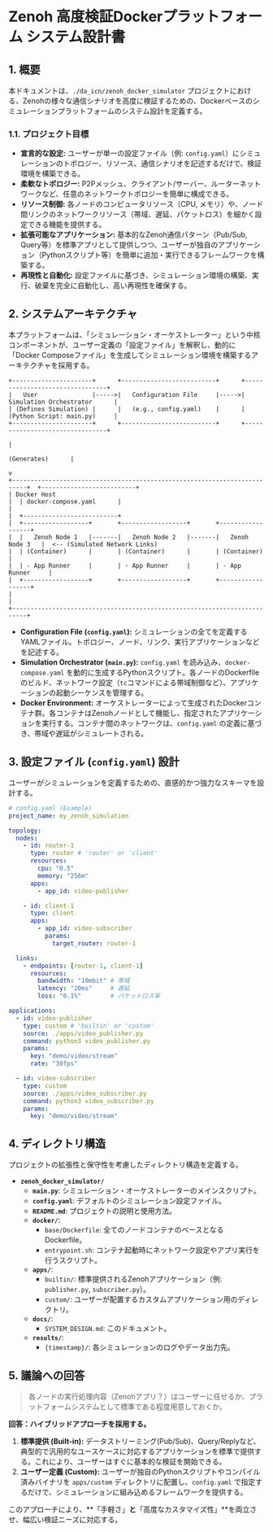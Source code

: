 # Zenoh 高度検証Dockerプラットフォーム システム設計書

## 1. 概要

本ドキュメントは、`./da_icn/zenoh_docker_simulator` プロジェクトにおける、Zenohの様々な通信シナリオを高度に検証するための、Dockerベースのシミュレーションプラットフォームのシステム設計を定義する。

### 1.1. プロジェクト目標

- **宣言的な設定:** ユーザーが単一の設定ファイル（例: `config.yaml`）にシミュレーションのトポロジー、リソース、通信シナリオを記述するだけで、検証環境を構築できる。
- **柔軟なトポロジー:** P2Pメッシュ、クライアント/サーバー、ルーターネットワークなど、任意のネットワークトポロジーを簡単に構成できる。
- **リソース制御:** 各ノードのコンピュータリソース（CPU, メモリ）や、ノード間リンクのネットワークリソース（帯域、遅延、パケットロス）を細かく設定できる機能を提供する。
- **拡張可能なアプリケーション:** 基本的なZenoh通信パターン（Pub/Sub, Query等）を標準アプリとして提供しつつ、ユーザーが独自のアプリケーション（Pythonスクリプト等）を簡単に追加・実行できるフレームワークを構築する。
- **再現性と自動化:** 設定ファイルに基づき、シミュレーション環境の構築、実行、破棄を完全に自動化し、高い再現性を確保する。

## 2. システムアーキテクチャ

本プラットフォームは、「シミュレーション・オーケストレーター」という中核コンポーネントが、ユーザー定義の「設定ファイル」を解釈し、動的に「Docker Composeファイル」を生成してシミュレーション環境を構築するアーキテクチャを採用する。

```
+----------------------+      +--------------------------+      +--------------------------------+
|   User               |----->|   Configuration File     |----->|   Simulation Orchestrator      |
| (Defines Simulation) |      |   (e.g., config.yaml)    |      |   (Python Script: main.py)     |
+----------------------+      +--------------------------+      +--------------------------------+
                                                                                |
                                                               (Generates)      |
                                                                                v
+--------------------------------------------------------------------------+  +--------------------------+
| Docker Host                                                              |  | docker-compose.yaml      |
|                                                                          |  +--------------------------+
|  +------------------+       +------------------+       +------------------+
|  |   Zenoh Node 1   |-------|   Zenoh Node 2   |-------|   Zenoh Node 3   |  <-- (Simulated Network Links)
|  | (Container)      |       | (Container)      |       | (Container)      |
|  | - App Runner     |       | - App Runner     |       | - App Runner     |
|  +------------------+       +------------------+       +------------------+
|                                                                          |
+--------------------------------------------------------------------------+
```

- **Configuration File (`config.yaml`):** シミュレーションの全てを定義するYAMLファイル。トポロジー、ノード、リンク、実行アプリケーションなどを記述する。
- **Simulation Orchestrator (`main.py`):** `config.yaml` を読み込み、`docker-compose.yaml` を動的に生成するPythonスクリプト。各ノードのDockerfileのビルド、ネットワーク設定（`tc`コマンドによる帯域制御など）、アプリケーションの起動シーケンスを管理する。
- **Docker Environment:** オーケストレーターによって生成されたDockerコンテナ群。各コンテナはZenohノードとして機能し、指定されたアプリケーションを実行する。コンテナ間のネットワークは、`config.yaml` の定義に基づき、帯域や遅延がシミュレートされる。

## 3. 設定ファイル (`config.yaml`) 設計

ユーザーがシミュレーションを定義するための、直感的かつ強力なスキーマを設計する。

```yaml
# config.yaml (Example)
project_name: my_zenoh_simulation

topology:
  nodes:
    - id: router-1
      type: router # 'router' or 'client'
      resources:
        cpu: "0.5"
        memory: "256m"
      apps:
        - app_id: video-publisher

    - id: client-1
      type: client
      apps:
        - app_id: video-subscriber
          params:
            target_router: router-1

  links:
    - endpoints: [router-1, client-1]
      resources:
        bandwidth: "10mbit" # 帯域
        latency: "20ms"     # 遅延
        loss: "0.1%"        # パケットロス率

applications:
  - id: video-publisher
    type: custom # 'builtin' or 'custom'
    source: ./apps/video_publisher.py
    command: python3 video_publisher.py
    params:
      key: "demo/video/stream"
      rate: "30fps"

  - id: video-subscriber
    type: custom
    source: ./apps/video_subscriber.py
    command: python3 video_subscriber.py
    params:
      key: "demo/video/stream"
```

## 4. ディレクトリ構造

プロジェクトの拡張性と保守性を考慮したディレクトリ構造を定義する。

- **`zenoh_docker_simulator/`**
  - **`main.py`**: シミュレーション・オーケストレーターのメインスクリプト。
  - **`config.yaml`**: デフォルトのシミュレーション設定ファイル。
  - **`README.md`**: プロジェクトの説明と使用方法。
  - **`docker/`**:
    - `base/Dockerfile`: 全てのノードコンテナのベースとなるDockerfile。
    - `entrypoint.sh`: コンテナ起動時にネットワーク設定やアプリ実行を行うスクリプト。
  - **`apps/`**:
    - `builtin/`: 標準提供されるZenohアプリケーション（例: `publisher.py`, `subscriber.py`）。
    - `custom/`: ユーザーが配置するカスタムアプリケーション用のディレクトリ。
  - **`docs/`**:
    - `SYSTEM_DESIGN.md`: このドキュメント。
  - **`results/`**:
    - `{timestamp}/`: 各シミュレーションのログやデータ出力先。

## 5. 議論への回答

> 各ノードの実行処理内容（Zenohアプリ？）はユーザーに任せるか、プラットフォームシステムとして標準である程度用意しておくか。

**回答：ハイブリッドアプローチを採用する。**

1.  **標準提供 (Built-in):** データストリーミング(Pub/Sub)、Query/Replyなど、典型的で汎用的なユースケースに対応するアプリケーションを標準で提供する。これにより、ユーザーはすぐに基本的な検証を開始できる。
2.  **ユーザー定義 (Custom):** ユーザーが独自のPythonスクリプトやコンパイル済みバイナリを `apps/custom` ディレクトリに配置し、`config.yaml` で指定するだけで、シミュレーションに組み込めるフレームワークを提供する。

このアプローチにより、**「手軽さ」**と**「高度なカスタマイズ性」**を両立させ、幅広い検証ニーズに対応する。
